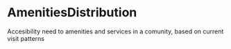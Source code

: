 # AmenitiesDistribution
Accesibility need to amenities and services in a comunity, based on current visit patterns
